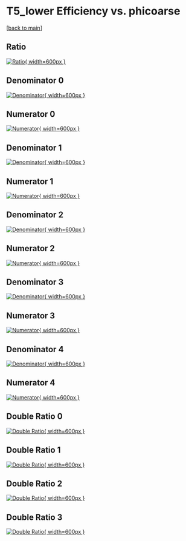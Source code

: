 # T5_lower Efficiency vs. phicoarse

[[back to main](./)]



## Ratio

[![Ratio](../mtv/var/T5_lower_base_0_-1_eff_phicoarse.png){ width=600px }](../mtv/var/T5_lower_base_0_-1_eff_phicoarse.pdf)

## Denominator 0

[![Denominator](../mtv/den/T5_lower_base_0_-1_eff_phicoarse_den0.png){ width=600px }](../mtv/den/T5_lower_base_0_-1_eff_phicoarse_den0.pdf)

## Numerator 0

[![Numerator](../mtv/num/T5_lower_base_0_-1_eff_phicoarse_num0.png){ width=600px }](../mtv/num/T5_lower_base_0_-1_eff_phicoarse_num0.pdf)

## Denominator 1

[![Denominator](../mtv/den/T5_lower_base_0_-1_eff_phicoarse_den1.png){ width=600px }](../mtv/den/T5_lower_base_0_-1_eff_phicoarse_den1.pdf)

## Numerator 1

[![Numerator](../mtv/num/T5_lower_base_0_-1_eff_phicoarse_num1.png){ width=600px }](../mtv/num/T5_lower_base_0_-1_eff_phicoarse_num1.pdf)

## Denominator 2

[![Denominator](../mtv/den/T5_lower_base_0_-1_eff_phicoarse_den2.png){ width=600px }](../mtv/den/T5_lower_base_0_-1_eff_phicoarse_den2.pdf)

## Numerator 2

[![Numerator](../mtv/num/T5_lower_base_0_-1_eff_phicoarse_num2.png){ width=600px }](../mtv/num/T5_lower_base_0_-1_eff_phicoarse_num2.pdf)

## Denominator 3

[![Denominator](../mtv/den/T5_lower_base_0_-1_eff_phicoarse_den3.png){ width=600px }](../mtv/den/T5_lower_base_0_-1_eff_phicoarse_den3.pdf)

## Numerator 3

[![Numerator](../mtv/num/T5_lower_base_0_-1_eff_phicoarse_num3.png){ width=600px }](../mtv/num/T5_lower_base_0_-1_eff_phicoarse_num3.pdf)

## Denominator 4

[![Denominator](../mtv/den/T5_lower_base_0_-1_eff_phicoarse_den4.png){ width=600px }](../mtv/den/T5_lower_base_0_-1_eff_phicoarse_den4.pdf)

## Numerator 4

[![Numerator](../mtv/num/T5_lower_base_0_-1_eff_phicoarse_num4.png){ width=600px }](../mtv/num/T5_lower_base_0_-1_eff_phicoarse_num4.pdf)

## Double Ratio 0

[![Double Ratio](../mtv/ratio/T5_lower_base_0_-1_eff_phicoarse_ratio0.png){ width=600px }](../mtv/ratio/T5_lower_base_0_-1_eff_phicoarse_ratio0.pdf)

## Double Ratio 1

[![Double Ratio](../mtv/ratio/T5_lower_base_0_-1_eff_phicoarse_ratio1.png){ width=600px }](../mtv/ratio/T5_lower_base_0_-1_eff_phicoarse_ratio1.pdf)

## Double Ratio 2

[![Double Ratio](../mtv/ratio/T5_lower_base_0_-1_eff_phicoarse_ratio2.png){ width=600px }](../mtv/ratio/T5_lower_base_0_-1_eff_phicoarse_ratio2.pdf)

## Double Ratio 3

[![Double Ratio](../mtv/ratio/T5_lower_base_0_-1_eff_phicoarse_ratio3.png){ width=600px }](../mtv/ratio/T5_lower_base_0_-1_eff_phicoarse_ratio3.pdf)

